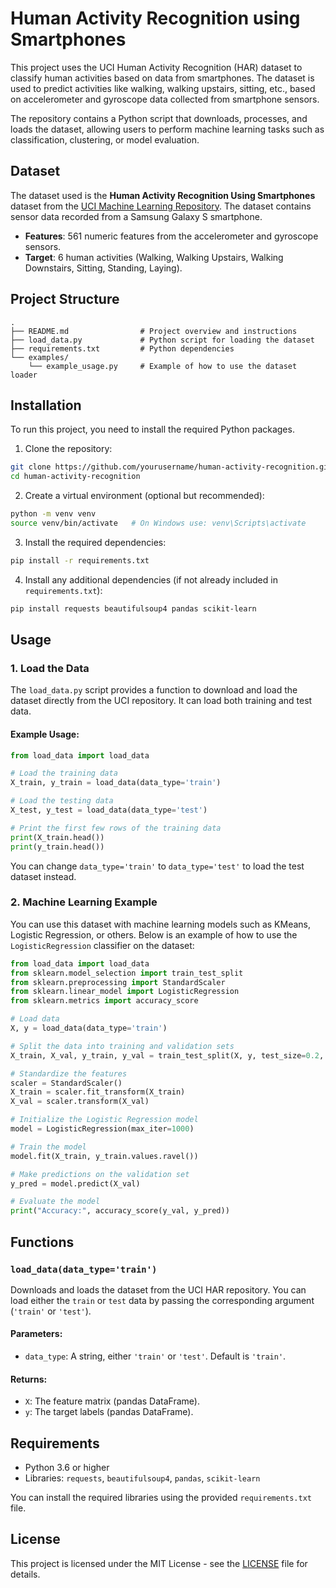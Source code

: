
# Human Activity Recognition using Smartphones

This project uses the UCI Human Activity Recognition (HAR) dataset to classify human activities based on data from smartphones. The dataset is used to predict activities like walking, walking upstairs, sitting, etc., based on accelerometer and gyroscope data collected from smartphone sensors.

The repository contains a Python script that downloads, processes, and loads the dataset, allowing users to perform machine learning tasks such as classification, clustering, or model evaluation.

## Dataset

The dataset used is the **Human Activity Recognition Using Smartphones** dataset from the [UCI Machine Learning Repository](https://archive.ics.uci.edu/dataset/240/human+activity+recognition+using+smartphones). The dataset contains sensor data recorded from a Samsung Galaxy S smartphone.

- **Features**: 561 numeric features from the accelerometer and gyroscope sensors.
- **Target**: 6 human activities (Walking, Walking Upstairs, Walking Downstairs, Sitting, Standing, Laying).

## Project Structure

```
.
├── README.md                # Project overview and instructions
├── load_data.py             # Python script for loading the dataset
├── requirements.txt         # Python dependencies
└── examples/
    └── example_usage.py     # Example of how to use the dataset loader
```

## Installation

To run this project, you need to install the required Python packages.

1. Clone the repository:

```bash
git clone https://github.com/yourusername/human-activity-recognition.git
cd human-activity-recognition
```

2. Create a virtual environment (optional but recommended):

```bash
python -m venv venv
source venv/bin/activate   # On Windows use: venv\Scripts\activate
```

3. Install the required dependencies:

```bash
pip install -r requirements.txt
```

4. Install any additional dependencies (if not already included in `requirements.txt`):

```bash
pip install requests beautifulsoup4 pandas scikit-learn
```

## Usage

### 1. Load the Data

The `load_data.py` script provides a function to download and load the dataset directly from the UCI repository. It can load both training and test data.

#### Example Usage:

```python
from load_data import load_data

# Load the training data
X_train, y_train = load_data(data_type='train')

# Load the testing data
X_test, y_test = load_data(data_type='test')

# Print the first few rows of the training data
print(X_train.head())
print(y_train.head())
```

You can change `data_type='train'` to `data_type='test'` to load the test dataset instead.

### 2. Machine Learning Example

You can use this dataset with machine learning models such as KMeans, Logistic Regression, or others. Below is an example of how to use the `LogisticRegression` classifier on the dataset:

```python
from load_data import load_data
from sklearn.model_selection import train_test_split
from sklearn.preprocessing import StandardScaler
from sklearn.linear_model import LogisticRegression
from sklearn.metrics import accuracy_score

# Load data
X, y = load_data(data_type='train')

# Split the data into training and validation sets
X_train, X_val, y_train, y_val = train_test_split(X, y, test_size=0.2, random_state=42)

# Standardize the features
scaler = StandardScaler()
X_train = scaler.fit_transform(X_train)
X_val = scaler.transform(X_val)

# Initialize the Logistic Regression model
model = LogisticRegression(max_iter=1000)

# Train the model
model.fit(X_train, y_train.values.ravel())

# Make predictions on the validation set
y_pred = model.predict(X_val)

# Evaluate the model
print("Accuracy:", accuracy_score(y_val, y_pred))
```

## Functions

### `load_data(data_type='train')`

Downloads and loads the dataset from the UCI HAR repository. You can load either the `train` or `test` data by passing the corresponding argument (`'train'` or `'test'`).

#### Parameters:
- `data_type`: A string, either `'train'` or `'test'`. Default is `'train'`.

#### Returns:
- `X`: The feature matrix (pandas DataFrame).
- `y`: The target labels (pandas DataFrame).

## Requirements

- Python 3.6 or higher
- Libraries: `requests`, `beautifulsoup4`, `pandas`, `scikit-learn`

You can install the required libraries using the provided `requirements.txt` file.

## License

This project is licensed under the MIT License - see the [LICENSE](LICENSE) file for details.

